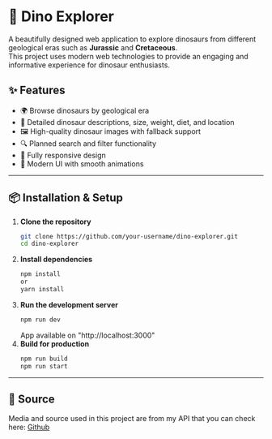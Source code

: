 # 🦖 Dino Explorer

A beautifully designed web application to explore dinosaurs from different geological eras such as **Jurassic** and **Cretaceous**.  
This project uses modern web technologies to provide an engaging and informative experience for dinosaur enthusiasts.

## ✨ Features
- 🌍 Browse dinosaurs by geological era
- 📜 Detailed dinosaur descriptions, size, weight, diet, and location
- 🖼 High-quality dinosaur images with fallback support
- 🔍 Planned search and filter functionality
- 📱 Fully responsive design
- 🎨 Modern UI with smooth animations

---

## 📦 Installation & Setup

1. **Clone the repository**
   ```bash
   git clone https://github.com/your-username/dino-explorer.git
   cd dino-explorer
   ```
2. **Install dependencies**
   ```bash
   npm install
   or
   yarn install
   ```
3. **Run the development server**
   ```bash
   npm run dev
   ```
   App available on "http://localhost:3000"
4. **Build for production**
   ```bash
   npm run build
   npm run start
   ```

---

## 📍 Source
  Media and source used in this project are from my API that you can check here:
  [Github](https://github.com/DhikaV0/dino-API)

